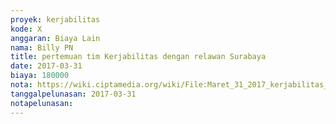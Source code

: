 ```yaml
---
proyek: kerjabilitas
kode: X
anggaran: Biaya Lain
nama: Billy PN
title: pertemuan tim Kerjabilitas dengan relawan Surabaya
date: 2017-03-31
biaya: 180000
nota: https://wiki.ciptamedia.org/wiki/File:Maret_31_2017_kerjabilitas_X_konsumsi_minum_relawan_billy.jpg
tanggalpelunasan: 2017-03-31
notapelunasan:
---
```

